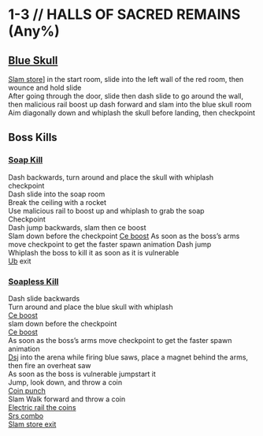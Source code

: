 # 1-3 // HALLS OF SACRED REMAINS (Any%)
## [Blue Skull](https://youtu.be/II3uolCMr6A)
[Slam store](http://localhost:8080/guides/speedrun-tech.html#slam-store)] in the start room, slide into the left wall of the red room, then wounce and hold slide<br />
After going through the door, slide then dash slide to go around the wall, then malicious rail boost up dash forward and slam into the blue skull room<br />
Aim diagonally down and whiplash the skull before landing, then checkpoint <br />
## Boss Kills
### [Soap Kill](https://youtu.be/P1LFHIxkhsY)
Dash backwards, turn around and place the skull with whiplash <br />
checkpoint <br />
Dash slide into the soap room <br />
Break the ceiling with a rocket <br />
Use malicious rail to boost up and whiplash to grab the soap <br />
Checkpoint <br />
Dash jump backwards, slam then ce boost <br />
Slam down before the checkpoint 
[Ce boost](http://localhost:8080/guides/speedrun-tech.html#ce-boost-core-eject-boost) 
As soon as the boss’s arms move checkpoint to get the faster spawn animation
Dash jump <br />
Whiplash the boss to kill it as soon as it is vulnerable <br />
[Ub](http://localhost:8080/guides/speedrun-tech.html#ub-exit) exit
### [Soapless Kill](https://youtu.be/Qva-Uw_1ukk)
Dash slide backwards <br />
Turn around and place the blue skull with whiplash <br />
[Ce boost](http://localhost:8080/guides/speedrun-tech.html#ce-boost-core-eject-boost) <br />
slam down before the checkpoint <br />
[Ce boost](http://localhost:8080/guides/speedrun-tech.html#ce-boost-core-eject-boost) <br />
As soon as the boss’s arms move checkpoint to get the faster spawn animation <br />
[Dsj](http://localhost:8080/guides/speedrun-tech.html#dsj-dash-slide-jump) into the arena while firing blue saws, place a magnet behind the arms, then fire an overheat saw <br />
As soon as the boss is vulnerable jumpstart it <br />
Jump, look down, and throw a coin <br />
[Coin punch](http://localhost:8080/guides/speedrun-tech.html#coin-punch) <br />
Slam
Walk forward and throw a coin <br />
[Electric rail the coins](http://localhost:8080/guides/speedrun-tech.html#railcoins) <br />
[Srs combo](http://localhost:8080/guides/speedrun-tech.html#srs-combo) <br />
[Slam store exit](http://localhost:8080/guides/speedrun-tech.html#slam-store-exit)